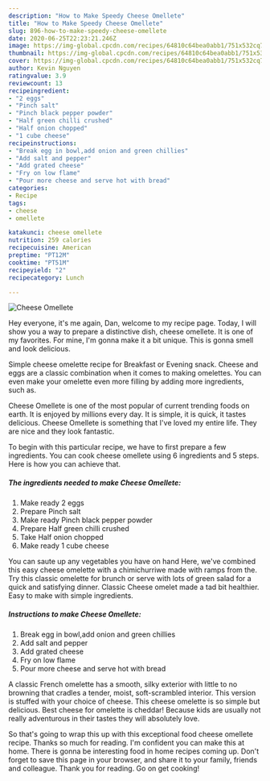 ```yaml
---
description: "How to Make Speedy Cheese Omellete"
title: "How to Make Speedy Cheese Omellete"
slug: 896-how-to-make-speedy-cheese-omellete
date: 2020-06-25T22:23:21.246Z
image: https://img-global.cpcdn.com/recipes/64810c64bea0abb1/751x532cq70/cheese-omellete-recipe-main-photo.jpg
thumbnail: https://img-global.cpcdn.com/recipes/64810c64bea0abb1/751x532cq70/cheese-omellete-recipe-main-photo.jpg
cover: https://img-global.cpcdn.com/recipes/64810c64bea0abb1/751x532cq70/cheese-omellete-recipe-main-photo.jpg
author: Kevin Nguyen
ratingvalue: 3.9
reviewcount: 13
recipeingredient:
- "2 eggs"
- "Pinch salt"
- "Pinch black pepper powder"
- "Half green chilli crushed"
- "Half onion chopped"
- "1 cube cheese"
recipeinstructions:
- "Break egg in bowl,add onion and green chillies"
- "Add salt and pepper"
- "Add grated cheese"
- "Fry on low flame"
- "Pour more cheese and serve hot with bread"
categories:
- Recipe
tags:
- cheese
- omellete

katakunci: cheese omellete 
nutrition: 259 calories
recipecuisine: American
preptime: "PT12M"
cooktime: "PT51M"
recipeyield: "2"
recipecategory: Lunch

---
```



![Cheese Omellete](https://img-global.cpcdn.com/recipes/64810c64bea0abb1/751x532cq70/cheese-omellete-recipe-main-photo.jpg)

Hey everyone, it's me again, Dan, welcome to my recipe page. Today, I will show you a way to prepare a distinctive dish, cheese omellete. It is one of my favorites. For mine, I'm gonna make it a bit unique. This is gonna smell and look delicious.

Simple cheese omelette recipe for Breakfast or Evening snack. Cheese and eggs are a classic combination when it comes to making omelettes. You can even make your omelette even more filling by adding more ingredients, such as.

Cheese Omellete is one of the most popular of current trending foods on earth. It is enjoyed by millions every day. It is simple, it is quick, it tastes delicious. Cheese Omellete is something that I've loved my entire life. They are nice and they look fantastic.


To begin with this particular recipe, we have to first prepare a few ingredients. You can cook cheese omellete using 6 ingredients and 5 steps. Here is how you can achieve that.

<!--inarticleads1-->

##### The ingredients needed to make Cheese Omellete:

1. Make ready 2 eggs
1. Prepare Pinch salt
1. Make ready Pinch black pepper powder
1. Prepare Half green chilli crushed
1. Take Half onion chopped
1. Make ready 1 cube cheese


You can saute up any vegetables you have on hand Here, we&#39;ve combined this easy cheese omelette with a chimichurriwe made with ramps from the. Try this classic omelette for brunch or serve with lots of green salad for a quick and satisfying dinner. Classic Cheese omelet made a tad bit healthier. Easy to make with simple ingredients. 

<!--inarticleads2-->

##### Instructions to make Cheese Omellete:

1. Break egg in bowl,add onion and green chillies
1. Add salt and pepper
1. Add grated cheese
1. Fry on low flame
1. Pour more cheese and serve hot with bread


A classic French omelette has a smooth, silky exterior with little to no browning that cradles a tender, moist, soft-scrambled interior. This version is stuffed with your choice of cheese. This cheese omelette is so simple but delicious. Best cheese for omelette is cheddar! Because kids are usually not really adventurous in their tastes they will absolutely love. 

So that's going to wrap this up with this exceptional food cheese omellete recipe. Thanks so much for reading. I'm confident you can make this at home. There is gonna be interesting food in home recipes coming up. Don't forget to save this page in your browser, and share it to your family, friends and colleague. Thank you for reading. Go on get cooking!
